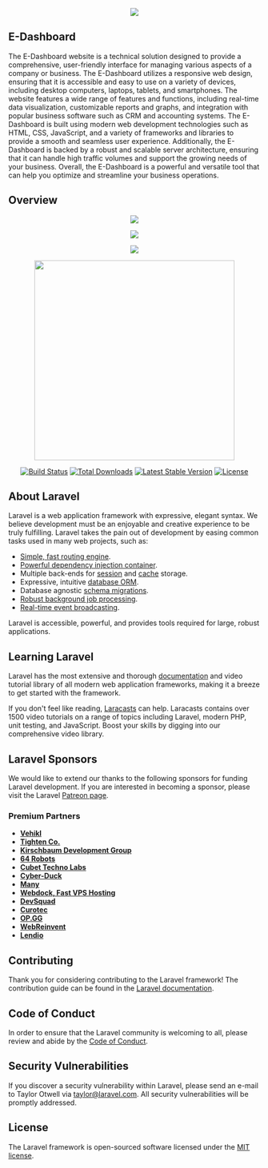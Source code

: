 <p align="center">
<img src="https://user-images.githubusercontent.com/57005303/206985423-3d366cae-7f29-4580-b326-b623fbfda1c3.png">
</p>

## E-Dashboard

The E-Dashboard website is a technical solution designed to provide a comprehensive, user-friendly interface for managing various aspects of a company or business. The E-Dashboard utilizes a responsive web design, ensuring that it is accessible and easy to use on a variety of devices, including desktop computers, laptops, tablets, and smartphones. The website features a wide range of features and functions, including real-time data visualization, customizable reports and graphs, and integration with popular business software such as CRM and accounting systems. The E-Dashboard is built using modern web development technologies such as HTML, CSS, JavaScript, and a variety of frameworks and libraries to provide a smooth and seamless user experience. Additionally, the E-Dashboard is backed by a robust and scalable server architecture, ensuring that it can handle high traffic volumes and support the growing needs of your business. Overall, the E-Dashboard is a powerful and versatile tool that can help you optimize and streamline your business operations.

## Overview
<p align="center>
<img src="https://user-images.githubusercontent.com/57005303/206993561-aba53850-8d25-4d56-8ee5-a6b21ea84aae.png">
</p>

<p align="center">
<img src="https://user-images.githubusercontent.com/57005303/206992888-35f45dc4-9a2a-4e61-af1b-02819ce20950.png">
</p>

<p align="center">
<img src="https://user-images.githubusercontent.com/57005303/206993108-55c612c6-a97d-4bec-ab02-35c73bcdc44d.png">
</p>

<p align="center">
<img src="https://user-images.githubusercontent.com/57005303/206993411-e372e81b-f212-48b9-a85d-ec88a8d87cd4.png">
</p>

<p align="center"><a href="https://laravel.com" target="_blank"><img src="https://raw.githubusercontent.com/laravel/art/master/logo-lockup/5%20SVG/2%20CMYK/1%20Full%20Color/laravel-logolockup-cmyk-red.svg" width="400"></a></p>

<p align="center">
<a href="https://travis-ci.org/laravel/framework"><img src="https://travis-ci.org/laravel/framework.svg" alt="Build Status"></a>
<a href="https://packagist.org/packages/laravel/framework"><img src="https://img.shields.io/packagist/dt/laravel/framework" alt="Total Downloads"></a>
<a href="https://packagist.org/packages/laravel/framework"><img src="https://img.shields.io/packagist/v/laravel/framework" alt="Latest Stable Version"></a>
<a href="https://packagist.org/packages/laravel/framework"><img src="https://img.shields.io/packagist/l/laravel/framework" alt="License"></a>
</p>

## About Laravel

Laravel is a web application framework with expressive, elegant syntax. We believe development must be an enjoyable and creative experience to be truly fulfilling. Laravel takes the pain out of development by easing common tasks used in many web projects, such as:

- [Simple, fast routing engine](https://laravel.com/docs/routing).
- [Powerful dependency injection container](https://laravel.com/docs/container).
- Multiple back-ends for [session](https://laravel.com/docs/session) and [cache](https://laravel.com/docs/cache) storage.
- Expressive, intuitive [database ORM](https://laravel.com/docs/eloquent).
- Database agnostic [schema migrations](https://laravel.com/docs/migrations).
- [Robust background job processing](https://laravel.com/docs/queues).
- [Real-time event broadcasting](https://laravel.com/docs/broadcasting).

Laravel is accessible, powerful, and provides tools required for large, robust applications.

## Learning Laravel

Laravel has the most extensive and thorough [documentation](https://laravel.com/docs) and video tutorial library of all modern web application frameworks, making it a breeze to get started with the framework.

If you don't feel like reading, [Laracasts](https://laracasts.com) can help. Laracasts contains over 1500 video tutorials on a range of topics including Laravel, modern PHP, unit testing, and JavaScript. Boost your skills by digging into our comprehensive video library.

## Laravel Sponsors

We would like to extend our thanks to the following sponsors for funding Laravel development. If you are interested in becoming a sponsor, please visit the Laravel [Patreon page](https://patreon.com/taylorotwell).

### Premium Partners

- **[Vehikl](https://vehikl.com/)**
- **[Tighten Co.](https://tighten.co)**
- **[Kirschbaum Development Group](https://kirschbaumdevelopment.com)**
- **[64 Robots](https://64robots.com)**
- **[Cubet Techno Labs](https://cubettech.com)**
- **[Cyber-Duck](https://cyber-duck.co.uk)**
- **[Many](https://www.many.co.uk)**
- **[Webdock, Fast VPS Hosting](https://www.webdock.io/en)**
- **[DevSquad](https://devsquad.com)**
- **[Curotec](https://www.curotec.com/services/technologies/laravel/)**
- **[OP.GG](https://op.gg)**
- **[WebReinvent](https://webreinvent.com/?utm_source=laravel&utm_medium=github&utm_campaign=patreon-sponsors)**
- **[Lendio](https://lendio.com)**

## Contributing

Thank you for considering contributing to the Laravel framework! The contribution guide can be found in the [Laravel documentation](https://laravel.com/docs/contributions).

## Code of Conduct

In order to ensure that the Laravel community is welcoming to all, please review and abide by the [Code of Conduct](https://laravel.com/docs/contributions#code-of-conduct).

## Security Vulnerabilities

If you discover a security vulnerability within Laravel, please send an e-mail to Taylor Otwell via [taylor@laravel.com](mailto:taylor@laravel.com). All security vulnerabilities will be promptly addressed.

## License

The Laravel framework is open-sourced software licensed under the [MIT license](https://opensource.org/licenses/MIT).
